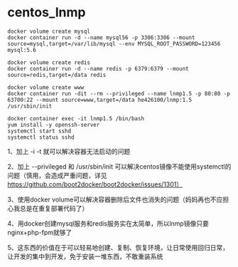 # centos_lnmp

	docker volume create mysql
	docker container run -d --name mysql56 -p 3306:3306 --mount source=mysql,target=/var/lib/mysql --env MYSQL_ROOT_PASSWORD=123456 mysql:5.6

	docker volume create redis
	docker container run -d --name redis -p 6379:6379 --mount source=redis,target=/data redis

	docker volume create www
	docker container run -dit --rm --privileged --name lnmp1.5 -p 80:80 -p 63700:22 --mount source=www,target=/data he426100/lnmp:1.5 /usr/sbin/init

	docker container exec -it lnmp1.5 /bin/bash
	yum install -y openssh-server
	systemctl start sshd
	systemctl status sshd

1、加上 -i -t 就可以解决容器无法启动的问题

2、加上 --privileged 和 /usr/sbin/init 可以解决centos镜像不能使用systemctl的问题（慎用，会造成严重问题，详见 https://github.com/boot2docker/boot2docker/issues/1301）

3、使用docker volume可以解决容器删除后文件也消失的问题（妈妈再也不应担心我总是在重复部署代码了）

4、用docker创建mysql服务和redis服务实在太简单，所以lnmp镜像只要nginx+php-fpm就够了

5、这东西的价值在于可以轻易地创建、复制、恢复环境，让日常使用回归日常，让开发的集中到开发，免于安装一堆东西，不敢重装系统
